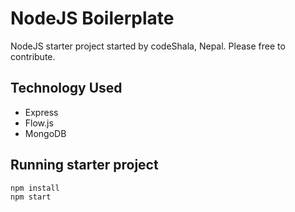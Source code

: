 # NodeJS Boilerplate

NodeJS starter project started by codeShala, Nepal. Please free to contribute.

## Technology Used 

* Express
* Flow.js
* MongoDB

## Running starter project

```
npm install
npm start
``` 


